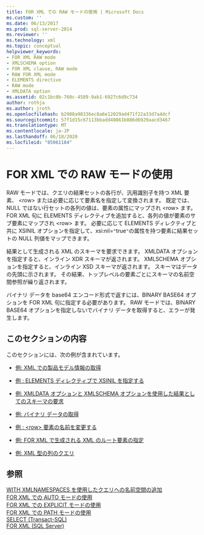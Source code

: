 ```yaml
---
title: FOR XML での RAW モードの使用 | Microsoft Docs
ms.custom: ''
ms.date: 06/13/2017
ms.prod: sql-server-2014
ms.reviewer: ''
ms.technology: xml
ms.topic: conceptual
helpviewer_keywords:
- FOR XML RAW mode
- XMLSCHEMA option
- FOR XML clause, RAW mode
- RAW FOR XML mode
- ELEMENTS directive
- RAW mode
- XMLDATA option
ms.assetid: 02c1bc0b-760c-4589-9ab1-6927c6d9c734
author: rothja
ms.author: jroth
ms.openlocfilehash: b2908a98336ec8a6e12029ad471f22a33d7a4dcf
ms.sourcegitcommit: 57f1d15c67113bbadd40861b886d6929aacd3467
ms.translationtype: MT
ms.contentlocale: ja-JP
ms.lasthandoff: 06/18/2020
ms.locfileid: "85061184"
---
```

# <a name="use-raw-mode-with-for-xml"></a>FOR XML での RAW モードの使用
  RAW モードでは、クエリの結果セットの各行が、汎用識別子を持つ XML 要素、 \<row> または必要に応じて要素名を指定して変換されます。 既定では、NULL ではない行セットの各列の値は、要素の属性にマップされ \<row> ます。 FOR XML 句に ELEMENTS ディレクティブを追加すると、各列の値が要素のサブ要素にマップされ \<row> ます。 必要に応じて ELEMENTS ディレクティブと共に XSINIL オプションを指定して、xsi:nil=`"`true`"`の属性を持つ要素に結果セットの NULL 列値をマップできます。  
  
 結果として生成される XML のスキーマを要求できます。 XMLDATA オプションを指定すると、インライン XDR スキーマが返されます。 XMLSCHEMA オプションを指定すると、インライン XSD スキーマが返されます。 スキーマはデータの先頭に示されます。 その結果、トップレベルの要素ごとにスキーマの名前空間参照が繰り返されます。  
  
 バイナリ データを base64 エンコード形式で返すには、BINARY BASE64 オプションを FOR XML 句に指定する必要があります。 RAW モードでは、BINARY BASE64 オプションを指定しないでバイナリ データを取得すると、エラーが発生します。  
  
## <a name="in-this-section"></a>このセクションの内容  
 このセクションには、次の例が含まれています。  
  
-   [例: XML での製品モデル情報の取得](example-retrieving-product-model-information-as-xml.md)  
  
-   [例 : ELEMENTS ディレクティブで XSINIL を指定する](example-specifying-xsinil-with-the-elements-directive.md)  
  
-   [例: XMLDATA オプションと XMLSCHEMA オプションを使用した結果としてのスキーマの要求](example-requesting-schemas-as-results-with-the-xmldata-and-xmlschema-options.md)  
  
-   [例: バイナリ データの取得](example-retrieving-binary-data.md)  
  
-   [例 : &#60;row&#62; 要素の名前を変更する](example-renaming-the-row-element.md)  
  
-   [例: FOR XML で生成される XML のルート要素の指定](example-specifying-a-root-element-for-the-xml-generated-by-for-xml.md)  
  
-   [例: XML 型の列のクエリ](example-querying-xmltype-columns.md)  
  
## <a name="see-also"></a>参照  
 [WITH XMLNAMESPACES を使用したクエリへの名前空間の追加](add-namespaces-to-queries-with-with-xmlnamespaces.md)   
 [FOR XML での AUTO モードの使用](use-auto-mode-with-for-xml.md)   
 [FOR XML での EXPLICIT モードの使用](use-explicit-mode-with-for-xml.md)   
 [FOR XML での PATH モードの使用](use-path-mode-with-for-xml.md)   
 [SELECT &#40;Transact-SQL&#41;](/sql/t-sql/queries/select-transact-sql)   
 [FOR XML &#40;SQL Server&#41;](../xml/for-xml-sql-server.md)  
  
  
